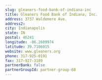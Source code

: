 ```yaml
---
slug: gleaners-food-bank-of-indiana-inc
title: Gleaners Food Bank of Indiana, Inc.
address: 3737 Waldemere Ave.
address2: 
city: Indianapolis
state: IN
postal: 46241
longitude: -86.2609974
latitude: 39.7106015
website: www.gleaners.org
phone: 317-925-0191
fax: 317-927-3189
partnerBank: false
partnerGroupId: partner-group-68
---
```

